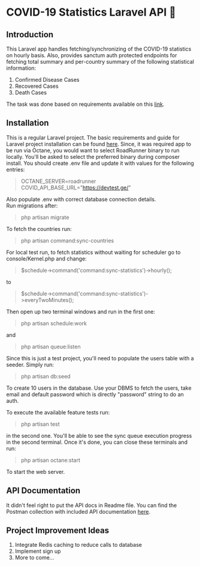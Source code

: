 # COVID-19 Statistics Laravel API 🚀
## Introduction
This Laravel app handles fetching/synchronizing of the COVID-19 statistics
on hourly basis. Also, provides sanctum auth protected endpoints for fetching total summary 
and per-country summary of the following statistical information:
1. Confirmed Disease Cases
2. Recovered Cases
3. Death Cases

The task was done based on requirements available on this 
[link](https://gist.github.com/giunashvili/279f4ae108501b30caae4c7486c8ba64).

## Installation
This is a regular Laravel project. The basic requirements and guide for Laravel project installation 
can be found [here](https://laravel.com/docs/9.x).
Since, it was required app to be run via Octane, you would want to select RoadRunner binary to run
locally. You'll be asked to select the preferred binary during composer install.
You should create .env file and update it with values for the following entries:
> OCTANE_SERVER=roadrunner
> COVID_API_BASE_URL="https://devtest.ge/"

Also populate .env with correct database connection details.<br>
Run migrations after:
> php artisan migrate

To fetch the countries run:
> php artisan command:sync-countries

For local test run, to fetch statistics without waiting for scheduler go to console/Kernel.php
and change:
> $schedule->command('command:sync-statistics')->hourly();

to

> $schedule->command('command:sync-statistics')->everyTwoMinutes();

Then open up two terminal windows and run in the first one:
> php artisan schedule:work

and 

> php artisan queue:listen

Since this is just a test project, you'll need to populate the users table with a seeder.
Simply run:
> php artisan db:seed

To create 10 users in the database. Use your DBMS to fetch the users, take email and default password
which is directly "password" string to do an auth.

To execute the available feature tests run:
> php artisan test

in the second one. You'll be able to see the sync queue execution progress in the second terminal.
Once it's done, you can close these terminals and run:
> php artisan octane:start

To start the web server.

## API Documentation
It didn't feel right to put the API docs in Readme file. You can find the Postman collection
with included API 
documentation [here](https://drive.google.com/file/d/1j9byz71nzRdrFFcKZYS5mFHh-nQ6McPA/view?usp=sharing).

## Project Improvement Ideas
1. Integrate Redis caching to reduce calls to database
2. Implement sign up
3. More to come...




